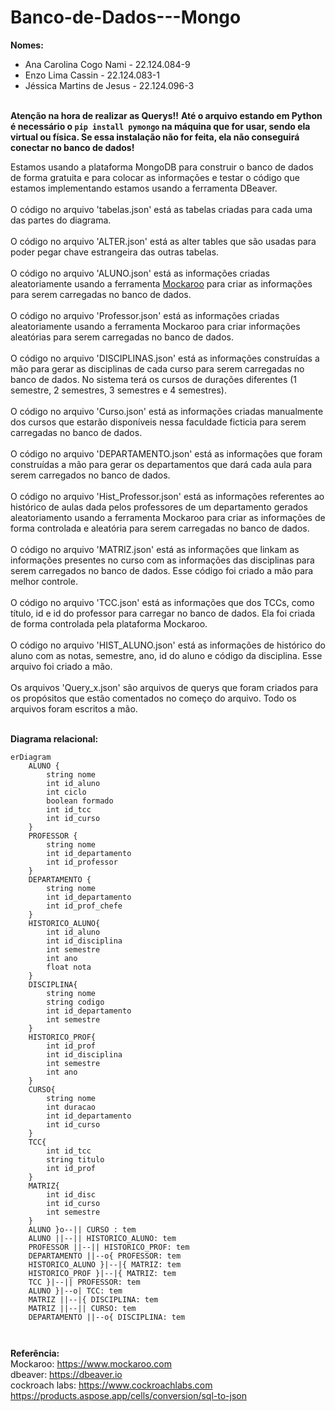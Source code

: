 # Banco-de-Dados---Mongo

**Nomes:**<br>
- Ana Carolina Cogo Nami - 22.124.084-9<br>
- Enzo Lima Cassin - 22.124.083-1
- Jéssica Martins de Jesus - 22.124.096-3
<br><br>

**Atenção na hora de realizar as Querys!!**
**Até o arquivo estando em Python é necessário o `pip install pymongo` na máquina que for usar, sendo ela virtual ou física. Se essa instalação não for feita, ela não conseguirá conectar no banco de dados!**

Estamos usando a plataforma MongoDB para construir o banco de dados de forma gratuita e para colocar as informações e testar o código que estamos implementando estamos usando a ferramenta DBeaver.<br><br>
O código no arquivo 'tabelas.json' está as tabelas criadas para cada uma das partes do diagrama.<br><br>
O código no arquivo 'ALTER.json' está as alter tables que são usadas para poder pegar chave estrangeira das outras tabelas. <br><br>
O código no arquivo 'ALUNO.json' está as informações criadas aleatoriamente usando a ferramenta [Mockaroo]([url](https://www.mockaroo.com)) para criar as informações para serem carregadas no banco de dados.<br><br>
O código no arquivo 'Professor.json' está as informações criadas aleatoriamente usando a ferramenta Mockaroo para criar informações aleatórias para serem carregadas no banco de dados.<br><br>
O código no arquivo 'DISCIPLINAS.json' está as informações construídas a mão para gerar as disciplinas de cada curso para serem carregadas no banco de dados. No sistema terá os cursos de durações diferentes (1 semestre, 2 semestres, 3 semestres e 4 semestres).<br><br>
O código no arquivo 'Curso.json' está as informações criadas manualmente dos cursos que estarão disponíveis nessa faculdade ficticia para serem carregadas no banco de dados. <br><br>
O código no arquivo 'DEPARTAMENTO.json' está as informações que foram construídas a mão para gerar os departamentos que dará cada aula para serem carregados no banco de dados. <br><br>
O código no arquivo 'Hist_Professor.json' está as informações referentes ao histórico de aulas dada pelos professores de um departamento gerados aleatoriamento usando a ferramenta Mockaroo para criar as informações de forma controlada e aleatória para serem carregadas no banco de dados. <br><br>
O código no arquivo 'MATRIZ.json' está as informações que linkam as informações presentes no curso com as informações das disciplinas para serem carregados no banco de dados. Esse código foi criado a mão para melhor controle.<br><br>
O código no arquivo 'TCC.json' está as informações que dos TCCs, como título, id e id do professor para carregar no banco de dados. Ela foi criada de forma controlada pela plataforma Mockaroo.<br><br>
O código no arquivo 'HIST_ALUNO.json' está as informações de histórico do aluno com as notas, semestre, ano, id do aluno e código da disciplina. Esse arquivo foi criado a mão.<br><br>
Os arquivos 'Query_x.json' são arquivos de querys que foram criados para os propósitos que estão comentados no começo do arquivo. Todo os arquivos foram escritos a mão.<br><br>


**Diagrama relacional:**
``` mermaid
erDiagram
    ALUNO {
        string nome
        int id_aluno
        int ciclo
        boolean formado
        int id_tcc
        int id_curso
    }
    PROFESSOR {
        string nome
        int id_departamento
        int id_professor
    }
    DEPARTAMENTO {
        string nome
        int id_departamento
        int id_prof_chefe
    }
    HISTORICO_ALUNO{
        int id_aluno
        int id_disciplina
        int semestre
        int ano
        float nota
    }
    DISCIPLINA{
        string nome
        string codigo
        int id_departamento
        int semestre
    }
    HISTORICO_PROF{
        int id_prof
        int id_disciplina
        int semestre
        int ano
    }
    CURSO{
        string nome
        int duracao
        int id_departamento
        int id_curso
    }
    TCC{
        int id_tcc
        string titulo
        int id_prof
    } 
    MATRIZ{
        int id_disc
        int id_curso
        int semestre
    }
    ALUNO }o--|| CURSO : tem
    ALUNO ||--|| HISTORICO_ALUNO: tem
    PROFESSOR ||--|| HISTORICO_PROF: tem
    DEPARTAMENTO ||--o{ PROFESSOR: tem
    HISTORICO_ALUNO }|--|{ MATRIZ: tem
    HISTORICO_PROF }|--|{ MATRIZ: tem
    TCC }|--|| PROFESSOR: tem
    ALUNO }|--o| TCC: tem
    MATRIZ ||--|{ DISCIPLINA: tem
    MATRIZ ||--|| CURSO: tem
    DEPARTAMENTO ||--o{ DISCIPLINA: tem

  
```

**Referência:** <br>
Mockaroo: https://www.mockaroo.com <br>
dbeaver: https://dbeaver.io <br>
cockroach labs: https://www.cockroachlabs.com <br>
https://products.aspose.app/cells/conversion/sql-to-json
